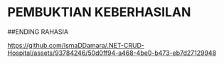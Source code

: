 # PEMBUKTIAN KEBERHASILAN
##ENDING RAHASIA


https://github.com/IsmaDDamara/.NET-CRUD-Hospital/assets/93784246/50d0ff94-a468-4be0-b473-eb7d27129948

